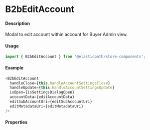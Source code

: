 # B2bEditAccount

#### Description

Modal to edit account within account for Buyer Admin view.

#### Usage

```js
import { B2bEditAccount } from '@elasticpath/store-components';
```

#### Example

```js
<B2bEditAccount
  handleClose={this.handleAccountSettingsClose}
  handleUpdate={this.handleAccountSettingsUpdate}
  isOpen={isSettingsDialogOpen}
  accountData={editAccountData}
  editSubAccountUri={editSubAccountUri}
  editMetadataUri={editMetadataUri}
/>
```

#### Properties

<!-- PROPS -->
